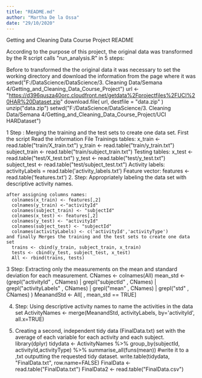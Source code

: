 ```yaml
---
title: "README.md"
author: "Martha De la Ossa"
date: "29/10/2020"
---
```


Getting and Cleaning Data Course Project README


According to the purpose of this project, the original data was transformed by the R script calls "run_analysis.R" in  5 steps:

Before to transformed the the original data it was necessary to set the working directory and download the information from the page where it was
      setwd("F:/DataScience/DataScience/3. Cleaning Data/Semana 4/Getting_and_Cleaning_Data_Course_Project")
      url <- "https://d396qusza40orc.cloudfront.net/getdata%2Fprojectfiles%2FUCI%20HAR%20Dataset.zip"
      download.file( url, destfile = "data.zip" )
      unzip("data.zip")
      setwd("F:/DataScience/DataScience/3. Cleaning Data/Semana 4/Getting_and_Cleaning_Data_Course_Project/UCI HARDataset")

1 Step : Merging the training and the test sets to create one data set.
   First the script Read the information File
   Trainings tables:
      x_train <- read.table("train/X_train.txt")
      y_train <- read.table("train/y_train.txt")
      subject_train <- read.table("train/subject_train.txt")
    Testing tables:
      x_test <- read.table("test/X_test.txt")
      y_test <- read.table("test/y_test.txt")
      subject_test <- read.table("test/subject_test.txt")
    Activity labels:
      activityLabels = read.table('activity_labels.txt')
     Feature vector:
      features <- read.table('features.txt')
2. Step: Appropriately labeling the data set with descriptive activity names.

    after assigning columns names:
      colnames(x_train) <- features[,2] 
      colnames(y_train) <-"activityId"
      colnames(subject_train) <- "subjectId"
      colnames(x_test) <- features[,2] 
      colnames(y_test) <- "activityId"
      colnames(subject_test) <- "subjectId"
      colnames(activityLabels) <- c('activityId','activityType')
    and finally Merges the training and the test sets to create one data set
      trains <- cbind(y_train, subject_train, x_train)
      tests <- cbind(y_test, subject_test, x_test)
      All <- rbind(trains, tests)
         
   
3 Step: Extracting only the measurements on the mean and standard deviation for each measurement.
        CNames <- colnames(All)
        mean_std <- (grepl("activityId" , CNames) |
                           grepl("subjectId" , CNames) |  
                           grepl("activityLabels" , CNames) | 
                           grepl("mean" , CNames) | 
                           grepl("std" , CNames) 
        )
        MeanandStd <- All[ , mean_std == TRUE] 
        
4. Step: Using descriptive activity names to name the activities in the data set
         ActivityNames <- merge(MeanandStd, activityLabels,
                                 by='activityId',
                                 all.x=TRUE)

5. Creating a second, independent tidy data (FinalData.txt) set with the average of each variable for each activity and each subject.
          library(dplyr)
          tidydata <- ActivityNames %>%
            group_by(subjectId, activityId,activityType) %>%
            summarise_all(funs(mean))
          #write it to a ,txt outputting the requested tidy dataset.
          write.table(tidydata, "FinalData.txt", row.name=FALSE)
          FinalData <- read.table("FinalData.txt")
          FinalData2 <- read.table("FinalData.csv")
          

